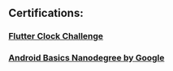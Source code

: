## Certifications:

### [Flutter Clock Challenge](https://www.credential.net/7b776a75-0aec-406d-a74a-9f02effdc4e0?key=273622e5c5d0ddcd192d6ccac4ca6db213294ec7c3ca361162038a7e28dcee4b)
### [Android Basics Nanodegree by Google](https://graduation.udacity.com/confirm/EKHAHSVC)
